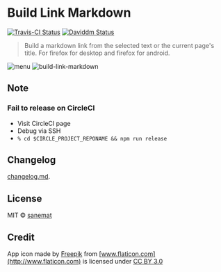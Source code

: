 # Build Link Markdown

[![Travis-CI Status][travis-image]][travis-url] [![Daviddm Status][daviddm-image]][daviddm-url]

> Build a markdown link from the selected text or the current page's title. For firefox for desktop and firefox for android.

![menu](https://cloud.githubusercontent.com/assets/75448/12750359/08de0004-c9fa-11e5-86ee-fcbfd87ea70a.png)
![build-link-markdown](https://cloud.githubusercontent.com/assets/75448/12750356/031a6ad6-c9fa-11e5-94b0-efe238b82e9f.png)


## Note

### Fail to release on CircleCI

* Visit CircleCI page
* Debug via SSH
* `% cd $CIRCLE_PROJECT_REPONAME && npm run release`


## Changelog

[changelog.md](./changelog.md).


## License

MIT © [sanemat](http://sane.jp)


## Credit

App icon made by [Freepik](http://www.freepik.com) from [www.flaticon.com](http://www.flaticon.com) is licensed under [CC BY 3.0](http://creativecommons.org/licenses/by/3.0/)


[travis-url]: https://travis-ci.org/dogwalk/firefox-build-link-markdown
[travis-image]: https://img.shields.io/travis/dogwalk/firefox-build-link-markdown/master.svg?style=flat-square&label=travis
[daviddm-url]: https://david-dm.org/dogwalk/firefox-build-link-markdown
[daviddm-image]: https://img.shields.io/david/dogwalk/firefox-build-link-markdown.svg?style=flat-square
